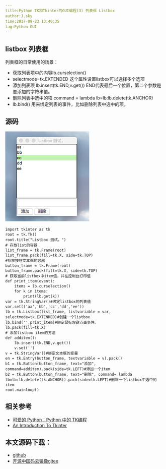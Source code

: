```yaml
---
title:Python TK和Tkinter的GUI编程(3) 列表框 Listbox
author:J.sky
time:2017-09-23 13:40:35
tag:Python GUI
---
```


## listbox 列表框
列表框的日常使用的场景：

+ 获取列表项中的内容lb.curselection()
+ selectmode=tk.EXTENDED 这个属性设置listbox可以选择多个选项
+ 添加列表项 lb.insert(tk.END,v.get()) END代表最后一个位置，第二个参数是要添加的字符串值。
+ 删除列表中选中的项 command = lambda lb=lb:lb.delete(tk.ANCHOR)
+ lb.bind() 用来绑定列表的事件，比如删除列表中选中的项。


## 源码

![](assets/images/media/upload/2017/09/QQ20170923-134123.png)

<pre><code class="python">import tkinter as tk
root = tk.Tk()
root.title("Listbox 测试。")
# 存放list的容器
list_frame = tk.Frame(root)
list_frame.pack(fill=tk.X, side=tk.TOP)
#存放按钮文本框的容器
button_frame = tk.Frame(root)
button_frame.pack(fill=tk.X, side=tk.TOP)
# 获取当前listbox中item值，并在控制台打印值
def print_item(event):
    items = lb.curselection()
    for k in items:
        print(lb.get(k))
var = tk.StringVar()#绑定listbox的列表值
var.set(('aa','bb','cc','dd','ee'))
lb = tk.Listbox(list_frame, listvariable = var, selectmode=tk.EXTENDED)#创建一个listbox
lb.bind('<ButtonRelease-1>',print_item)#绑定鼠标左键点击事件。
lb.pack(fill=tk.X)
# 添加listbox item的方法
def additem():
    lb.insert(tk.END,v.get())
    v.set('')
v = tk.StringVar()#绑定文本框的变量
en = tk.Entry(button_frame, textvariable = v).pack()
b1 = tk.Button(button_frame, text="添加", command=additem).pack(side=tk.LEFT)#添加一个item
b2 = tk.Button(button_frame, text="删除", command= lambda lb=lb:lb.delete(tk.ANCHOR)).pack(side=tk.LEFT)#删除一个listbox中选中的item
root.mainloop()
</code></pre>

## 相关参考

+ [可爱的 Python：Python 中的 TK编程](https://www.ibm.com/developerworks/cn/linux/sdk/python/charm-12/index.html)
+ [An Introduction To Tkinter](http://effbot.org/tkinterbook/tkinter-index.htm)

## 本文源码下载：

+ [github](https://github.com/bosichong/17python.com/tree/master/gui)
+ [开源中国码云镜像gitee](https://gitee.com/J_Sky/17python.com/tree/master/gui)